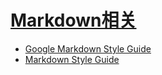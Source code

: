 # [Markdown相关](https://github.com/hadleysu/gitblog/issues/3)

*    [Google Markdown  Style Guide](https://github.com/google/styleguide/blob/gh-pages/docguide/style.md)
*    [Markdown  Style Guide](https://cirosantilli.com/markdown-style-guide/)